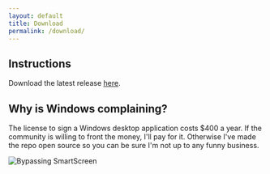 ```yaml
---
layout: default
title: Download
permalink: /download/
---
```


## Instructions
Download the latest release [here](https://github.com/nrcrast/DbdPerkTool/releases/latest).

## Why is Windows complaining?
The license to sign a Windows desktop application costs $400 a year. If the community is willing to front the money, I'll pay for it. Otherwise I've made the repo open source so you can be sure I'm not up to any funny business. 

![Bypassing SmartScreen](../images/windows-smartscreen.png)